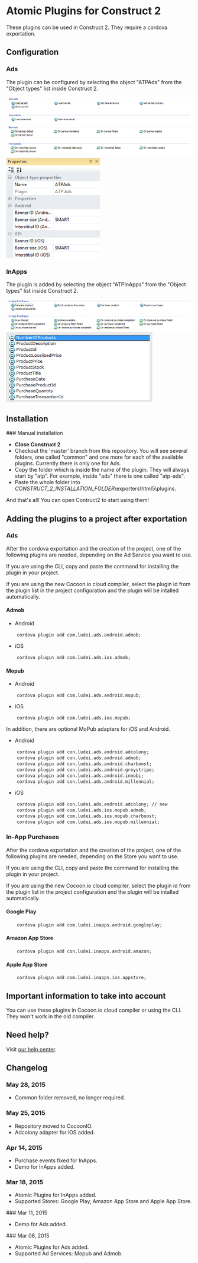 Atomic Plugins for Construct 2
==================

These plugins can be used in Construct 2. They require a cordova exportation. 

## Configuration

### Ads

The plugin can be configured by selecting the object "ATPAds" from the "Object types" list inside Construct 2.

![Ads actions](images/ads-actions.png)
![Ads events](images/ads-events.png)
![Ads config](images/ads-config.png)

### InApps

The plugin is added by selecting the object "ATPInApps" from the "Object types" list inside Construct 2.

![InApps actions](images/inapps-actions.png)
![InApps events](images/inapps-events.png)
![InApps expressions](images/inapps-expressions.png)

## Installation

### Manual installation

* **Close Construct 2**
* Checkout the 'master' branch from this repository. You will see several folders, one called "common" and one more for each of the available plugins. Currently there is only one for Ads. 
* Copy the folder which is inside the name of the plugin. They will always start by "atp". For example, inside "ads" there is one called "atp-ads". 
* Paste the whole folder into *_CONSTRUCT_2_INSTALLATION_FOLDER_*\exporters\html5\plugins.

And that's all! You can open Contruct2 to start using them! 

## Adding the plugins to a project after exportation 

### Ads 

After the cordova exportation and the creation of the project, one of the following plugins are needed, depending on the Ad Service you want to use. 

If you are using the CLI, copy and paste the command for installing the plugin in your project. 

If you are using the new Cocoon.io cloud compiler, select the plugin id from the plugin list in the project configuration and the plugin will be intalled automatically. 

#### Admob 

* Android
```
	cordova plugin add com.ludei.ads.android.admob;
```
* iOS
```
	cordova plugin add com.ludei.ads.ios.admob; 
```
#### Mopub
* Android
```
	cordova plugin add com.ludei.ads.android.mopub;
```
* iOS
```
	cordova plugin add com.ludei.ads.ios.mopub;
```
In addition, there are optional MoPub adapters for iOS and Android.

* Android
```
	cordova plugin add con.ludei.ads.android.adcolony;
	cordova plugin add con.ludei.ads.android.admob;
	cordova plugin add con.ludei.ads.android.charboost;
	cordova plugin add con.ludei.ads.android.greystripe;
	cordova plugin add con.ludei.ads.android.inmobi;
	cordova plugin add con.ludei.ads.android.millennial;
```
* iOS 
```
	cordova plugin add con.ludei.ads.android.adcolony; // new 
	cordova plugin add com.ludei.ads.ios.mopub.admob;
	cordova plugin add com.ludei.ads.ios.mopub.charboost;
	cordova plugin add com.ludei.ads.ios.mopub.millennial;
```

### In-App Purchases

After the cordova exportation and the creation of the project, one of the following plugins are needed, depending on the Store you want to use. 

If you are using the CLI, copy and paste the command for installing the plugin in your project. 

If you are using the new Cocoon.io cloud compiler, select the plugin id from the plugin list in the project configuration and the plugin will be intalled automatically. 

#### Google Play 
```
	cordova plugin add com.ludei.inapps.android.googleplay;
```
#### Amazon App Store 
```
	cordova plugin add con.ludei.inapps.android.amazon;
```
#### Apple App Store
```
	cordova plugin add com.ludei.inapps.ios.appstore;
```
## Important information to take into account 

You can use these plugins in Cocoon.io cloud compiler or using the CLI. They won't work in the old compiler. 

## Need help?

Visit [our help center](https://support.ludei.com).

## Changelog

### May 28, 2015
* Common folder removed, no longer required. 

### May 25, 2015
* Repository moved to CocoonIO.
* Adcolony adapter for iOS added. 

### Apr 14, 2015
* Purchase events fixed for InApps.
* Demo for InApps added. 

### Mar 18, 2015
* Atomic Plugins for InApps added. 
* Supported Stores: Google Play, Amazon App Store and Apple App Store.

### Mar 11, 2015
* Demo for Ads added. 

### Mar 06, 2015
* Atomic Plugins for Ads added. 
* Supported Ad Services: Mopub and Admob. 


